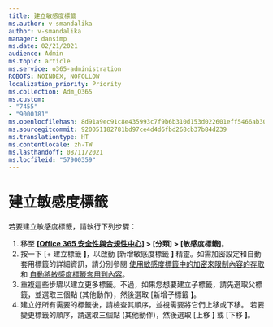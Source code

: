 ```yaml
---
title: 建立敏感度標籤
ms.author: v-smandalika
author: v-smandalika
manager: dansimp
ms.date: 02/21/2021
audience: Admin
ms.topic: article
ms.service: o365-administration
ROBOTS: NOINDEX, NOFOLLOW
localization_priority: Priority
ms.collection: Adm_O365
ms.custom:
- "7455"
- "9000181"
ms.openlocfilehash: 8d91a9ec91c8e435993c7f9b6b310d153d022601eff5466ab30782f8e8f560ed
ms.sourcegitcommit: 920051182781bd97ce4d4d6fbd268cb37b84d239
ms.translationtype: HT
ms.contentlocale: zh-TW
ms.lasthandoff: 08/11/2021
ms.locfileid: "57900359"
---
```

# <a name="create-a-sensitivity-label"></a>建立敏感度標籤

若要建立敏感度標籤，請執行下列步驟：

1. 移至 **[[Office 365 安全性與合規性中心](https://sip.protection.office.com/)] > [分類] > [敏感度標籤]**。
2. 按一下 [+ 建立標籤 **]**，以啟動 [新增敏感度標籤 **]** 精靈。如需加密設定和自動套用標籤的詳細資訊，請分別參閱 [使用敏感度標籤中的加密來限制內容的存取](https://docs.microsoft.com/microsoft-365/compliance/encryption-sensitivity-labels)和 [自動將敏感度標籤套用到內容](https://docs.microsoft.com/microsoft-365/compliance/apply-sensitivity-label-automatically)。
3. 重複這些步驟以建立更多標籤。不過，如果您想要建立子標籤，請先選取父標籤，並選取三個點 (其他動作)，然後選取 [新增子標籤 **]**。
4. 建立好所有需要的標籤後，請檢查其順序，並視需要將它們上移或下移。 若要變更標籤的順序，請選取三個點 (其他動作)，然後選取 [上移 **]** 或 [下移 **]**。 
